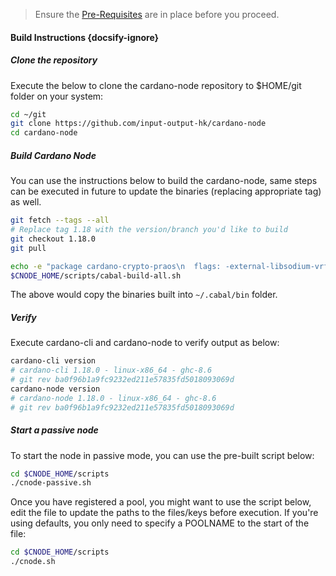 > Ensure the [Pre-Requisites](basics.md#pre-requisites) are in place before you proceed.

#### Build Instructions {docsify-ignore}

##### Clone the repository

Execute the below to clone the cardano-node repository to $HOME/git folder on your system:

``` bash
cd ~/git
git clone https://github.com/input-output-hk/cardano-node
cd cardano-node
```

##### Build Cardano Node

You can use the instructions below to build the cardano-node, same steps can be executed in future to update the binaries (replacing appropriate tag) as well.

``` bash
git fetch --tags --all
# Replace tag 1.18 with the version/branch you'd like to build
git checkout 1.18.0
git pull

echo -e "package cardano-crypto-praos\n  flags: -external-libsodium-vrf" > cabal.project.local
$CNODE_HOME/scripts/cabal-build-all.sh
```

The above would copy the binaries built into `~/.cabal/bin` folder.

##### Verify

Execute cardano-cli and cardano-node to verify output as below:

```bash
cardano-cli version
# cardano-cli 1.18.0 - linux-x86_64 - ghc-8.6  
# git rev ba0f96b1a9fc9232ed211e57835fd5018093069d
cardano-node version
# cardano-node 1.18.0 - linux-x86_64 - ghc-8.6
# git rev ba0f96b1a9fc9232ed211e57835fd5018093069d
```

##### Start a passive node

To start the node in passive mode, you can use the pre-built script below:

```bash
cd $CNODE_HOME/scripts
./cnode-passive.sh
```

Once you have registered a pool, you might want to use the script below, edit the file to update the paths to the files/keys before execution. If you're using defaults, you only need to specify a POOLNAME to the start of the file:

```bash
cd $CNODE_HOME/scripts
./cnode.sh
```
